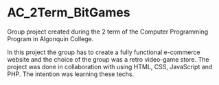 # AC_2Term_BitGames
Group project created during the 2 term of the Computer Programming Program in Algonquin College. 

 In this project the group has to create a fully functional e-commerce website and the choice of the group was a retro video-game store.
 The project was done in collaboration with <ADD THIS LATER> using HTML, CSS, JavaScript and PHP.
  The intention was learning these techs.
